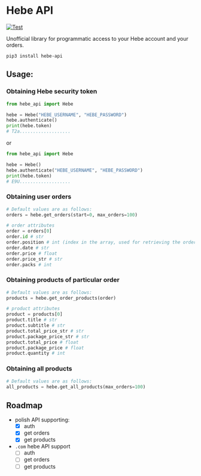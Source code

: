 # Hebe API

[![Test](https://github.com/tomek7667/Hebe-API/actions/workflows/test.yml/badge.svg?branch=master)](https://github.com/tomek7667/Hebe-API/actions/workflows/test.yml)

Unofficial library for programmatic access to your Hebe account and your orders.

```
pip3 install hebe-api
```

## Usage:

### Obtaining Hebe security token

```python
from hebe_api import Hebe

hebe = Hebe("HEBE_USERNAME", "HEBE_PASSWORD")
hebe.authenticate()
print(hebe.token)
# T2a...................
```

or

```python
from hebe_api import Hebe

hebe = Hebe()
hebe.authenticate("HEBE_USERNAME", "HEBE_PASSWORD")
print(hebe.token)
# E9U...................
```

### Obtaining user orders

```python
# Default values are as follows:
orders = hebe.get_orders(start=0, max_orders=100)

# order attributes
order = orders[0]
order.id # str
order.position # int (index in the array, used for retrieving the order products)
order.date # str
order.price # float
order.price_str # str
order.packs # int
```

### Obtaining products of particular order
```python
# Default values are as follows:
products = hebe.get_order_products(order)

# product attributes
product = products[0]
product.title # str
product.subtitle # str
product.total_price_str # str
product.package_price_str # str
product.total_price # float
product.package_price # float
product.quantity # int
```

### Obtaining all products
```python
# Default values are as follows:
all_products = hebe.get_all_products(max_orders=100)
```

## Roadmap

- polish API supporting:
  - [x] auth
  - [x] get orders
  - [x] get products
- `.com` hebe API support
  - [ ] auth
  - [ ] get orders
  - [ ] get products
